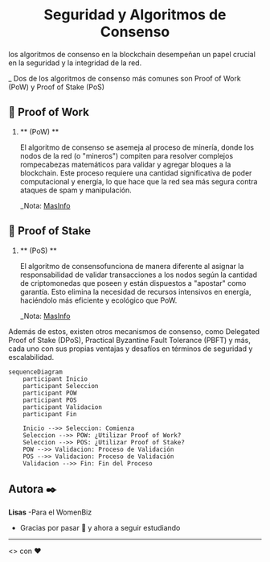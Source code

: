 <h1 align = "center">
  Seguridad y Algoritmos de Consenso
</h1>

los algoritmos de consenso en la blockchain desempeñan un papel crucial en la seguridad y la integridad de la red. 

_ Dos de los algoritmos de consenso más comunes son Proof of Work (PoW) y Proof of Stake (PoS)

## 🚀 Proof of Work 
1. ** (PoW) **

    El algoritmo de consenso se asemeja al proceso de minería, donde los nodos de la red (o "mineros") compiten para resolver complejos rompecabezas matemáticos para validar y agregar bloques a la blockchain. Este proceso requiere una cantidad significativa de poder computacional y energía, lo que hace que la red sea más segura contra ataques de spam y manipulación.


    _Nota: [MasInfo](https://es.wikipedia.org/wiki/Prueba_de_trabajo_(algoritmo_de_consenso_distribuido))

## 🚀 Proof of Stake 
1. ** (PoS) **

   El algoritmo de consensofunciona de manera diferente al asignar la responsabilidad de validar transacciones a los nodos según la cantidad de criptomonedas que poseen y están dispuestos a "apostar" como garantía. Esto elimina la necesidad de recursos intensivos en energía, haciéndolo más eficiente y ecológico que PoW. 

    _Nota: [MasInfo](https://es.wikipedia.org/wiki/Prueba_de_apuesta)

Además de estos, existen otros mecanismos de consenso, como Delegated Proof of Stake (DPoS), Practical Byzantine Fault Tolerance (PBFT) y más, cada uno con sus propias ventajas y desafíos en términos de seguridad y escalabilidad.

```mermaid
sequenceDiagram
    participant Inicio
    participant Seleccion
    participant POW
    participant POS
    participant Validacion
    participant Fin
    
    Inicio -->> Seleccion: Comienza
    Seleccion -->> POW: ¿Utilizar Proof of Work?
    Seleccion -->> POS: ¿Utilizar Proof of Stake?
    POW -->> Validacion: Proceso de Validación
    POS -->> Validacion: Proceso de Validación
    Validacion -->> Fin: Fin del Proceso
```

## Autora ✒️
**Lisas** -Para el WomenBiz

* Gracias por pasar 📢 y ahora a seguir estudiando

---

<> con ❤️
